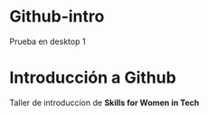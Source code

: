 # Github-intro
 Prueba en desktop 1

# Introducción a Github 
Taller de introduccíon de  **Skills for Women in Tech**